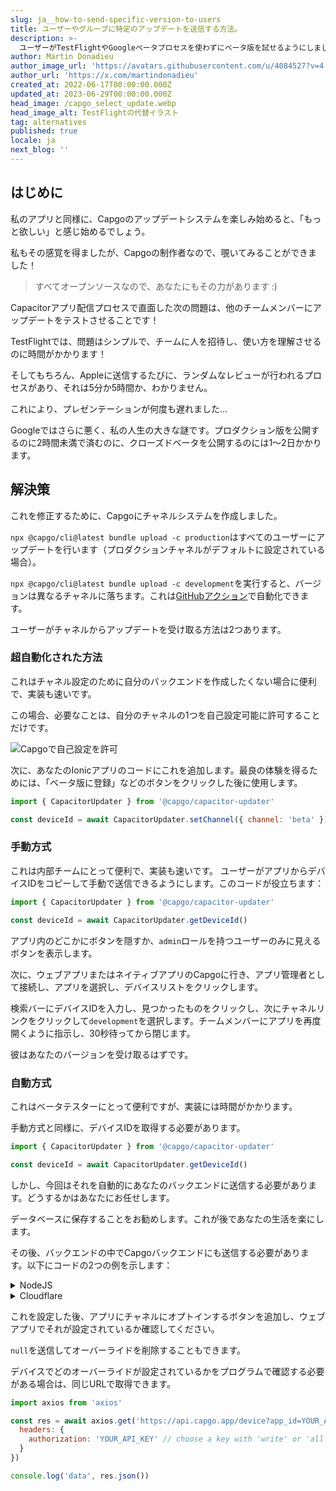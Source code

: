 ```yaml
---
slug: ja__how-to-send-specific-version-to-users
title: ユーザーやグループに特定のアップデートを送信する方法。
description: >-
  ユーザーがTestFlightやGoogleベータプロセスを使わずにベータ版を試せるようにしましょう。Ionicアプリにボタンを追加するだけで、彼らはアクセスできます！
author: Martin Donadieu
author_image_url: 'https://avatars.githubusercontent.com/u/4084527?v=4'
author_url: 'https://x.com/martindonadieu'
created_at: 2022-06-17T00:00:00.000Z
updated_at: 2023-06-29T00:00:00.000Z
head_image: /capgo_select_update.webp
head_image_alt: TestFlightの代替イラスト
tag: alternatives
published: true
locale: ja
next_blog: ''
---
```


## はじめに

私のアプリと同様に、Capgoのアップデートシステムを楽しみ始めると、「もっと欲しい」と感じ始めるでしょう。

私もその感覚を得ましたが、Capgoの制作者なので、覗いてみることができました！

> すべてオープンソースなので、あなたにもその力があります :)

Capacitorアプリ配信プロセスで直面した次の問題は、他のチームメンバーにアップデートをテストさせることです！

TestFlightでは、問題はシンプルで、チームに人を招待し、使い方を理解させるのに時間がかかります！

そしてもちろん、Appleに送信するたびに、ランダムなレビューが行われるプロセスがあり、それは5分か5時間か、わかりません。

これにより、プレゼンテーションが何度も遅れました…

Googleではさらに悪く、私の人生の大きな謎です。プロダクション版を公開するのに2時間未満で済むのに、クローズドベータを公開するのには1〜2日かかります。


## 解決策

これを修正するために、Capgoにチャネルシステムを作成しました。

`npx @capgo/cli@latest bundle upload -c production`はすべてのユーザーにアップデートを行います（プロダクションチャネルがデフォルトに設定されている場合）。

`npx @capgo/cli@latest bundle upload -c development`を実行すると、バージョンは異なるチャネルに落ちます。これは[GitHubアクション](/blog/manage-dev-and-prod-build-with-github-actions/)で自動化できます。

ユーザーがチャネルからアップデートを受け取る方法は2つあります。

### 超自動化された方法

これはチャネル設定のために自分のバックエンドを作成したくない場合に便利で、実装も速いです。

この場合、必要なことは、自分のチャネルの1つを自己設定可能に許可することだけです。

![Capgoで自己設定を許可](/self_setwebp)

次に、あなたのIonicアプリのコードにこれを追加します。最良の体験を得るためには、「ベータ版に登録」などのボタンをクリックした後に使用します。
```js
import { CapacitorUpdater } from '@capgo/capacitor-updater'

const deviceId = await CapacitorUpdater.setChannel({ channel: 'beta' })
```

### 手動方式

これは内部チームにとって便利で、実装も速いです。
ユーザーがアプリからデバイスIDをコピーして手動で送信できるようにします。このコードが役立ちます：
```js
import { CapacitorUpdater } from '@capgo/capacitor-updater'

const deviceId = await CapacitorUpdater.getDeviceId()
```
アプリ内のどこかにボタンを隠すか、`admin`ロールを持つユーザーのみに見えるボタンを表示します。

次に、ウェブアプリまたはネイティブアプリのCapgoに行き、アプリ管理者として接続し、アプリを選択し、デバイスリストをクリックします。

検索バーにデバイスIDを入力し、見つかったものをクリックし、次にチャネルリンクをクリックして`development`を選択します。チームメンバーにアプリを再度開くように指示し、30秒待ってから閉じます。

彼はあなたのバージョンを受け取るはずです。


### 自動方式

これはベータテスターにとって便利ですが、実装には時間がかかります。

手動方式と同様に、デバイスIDを取得する必要があります。
```js
import { CapacitorUpdater } from '@capgo/capacitor-updater'

const deviceId = await CapacitorUpdater.getDeviceId()
```

しかし、今回はそれを自動的にあなたのバックエンドに送信する必要があります。どうするかはあなたにお任せします。

データベースに保存することをお勧めします。これが後であなたの生活を楽にします。

その後、バックエンドの中でCapgoバックエンドにも送信する必要があります。以下にコードの2つの例を示します：
<details>
  <summary>NodeJS</summary>

```js
import axios from 'axios'

await axios.post('https://api.capgo.app/device', {
  app_id: 'YOUR_APP_ID',
  device_id: 'DEVICE_ID',
  channel: 'CHANNEL_NAME', // The name of the channel, or undefined if version_id provided
  version_id: 'VERSION_NAME' // this is optionnal, if provide it will override the channel, that usefull when you want to debug only one user.
}, {
  headers: {
    authorization: 'YOUR_API_KEY' // choose a key with 'write' or 'all' rights
  }
})
```
</details>

<details>
  <summary>Cloudflare</summary>
  
```js
addEventListener('fetch', (event) => {
  event.respondWith(
    handleRequest(event.request).catch(
      err => new Response(err.stack, { status: 500 })
    )
  )
})

async function handleRequest(request) {
  const { pathname, method } = new URL(request.url)
  const body = await request.json()
  const newBody = JSON.stringify({
    app_id: 'YOUR_APP_ID',
    device_id: body.device_id,
    channel: 'alpha'
  })
  const newUrl = new URL('https://api.capgo.app/device')
  const options = {
    headers: {
      authorization: 'YOUR_API_KEY',
    },
    method: 'POST',
    body: newBody
  }

  if (request.method === 'DELETE') {
    // DELETE the channel link
    options.method = 'DELETE'
    return fetch(newUrl.toString(), options)
  }

  return fetch(newUrl.toString(), options)
}
```
そして、デバイスIDをボディにPOSTメソッドで追加し、削除用のDELETEメソッドで送信します。
</details>

これを設定した後、アプリにチャネルにオプトインするボタンを追加し、ウェブアプリでそれが設定されているか確認してください。

`null`を送信してオーバーライドを削除することもできます。

デバイスでどのオーバーライドが設定されているかをプログラムで確認する必要がある場合は、同じURLで取得できます。

```js
import axios from 'axios'

const res = await axios.get('https://api.capgo.app/device?app_id=YOUR_APP_ID&device_id=DEVICE_ID', {
  headers: {
    authorization: 'YOUR_API_KEY' // choose a key with 'write' or 'all' rights
  }
})

console.log('data', res.json())
```